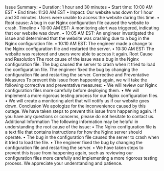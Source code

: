 Issue Summary:
    •	Duration: 1 hour and 30 minutes
    •	Start time: 10:00 AM EST
    •	End time: 11:30 AM EST
    •	Impact: Our website was down for 1 hour and 30 minutes. Users were unable to access the website during this time.
    •	Root cause: A bug in our Nginx configuration file caused the website to crash.
Timeline
    •	10:00 AM EST: A monitoring alert was triggered, indicating that our website was down.
    •	10:05 AM EST: An engineer investigated the issue and determined that the website was crashing due to a bug in the Nginx   configuration file.
    •	10:10 AM EST: The engineer made a change to the Nginx configuration file and restarted the server.
    •	10:30 AM EST: The website was restored and users were able to access it again.
Root Cause and Resolution
The root cause of the issue was a bug in the Nginx configuration file. The bug caused the server to crash when it tried to load the configuration file. The engineer fixed the bug by changing the configuration file and restarting the server.
Corrective and Preventative Measures
To prevent this issue from happening again, we will take the following corrective and preventative measures:
    •	We will review our Nginx configuration files more carefully before deploying them.
    •	We will implement a more rigorous testing process for our Nginx configuration files.
    •	We will create a monitoring alert that will notify us if our website goes down.
Conclusion
We apologize for the inconvenience caused by this outage. We have taken steps to prevent this issue from happening again. If you have any questions or concerns, please do not hesitate to contact us.
Additional Information
The following information may be helpful in understanding the root cause of the issue:
    •	The Nginx configuration file is a text file that contains instructions for how the Nginx server should operate.
    •	The bug in the configuration file caused the server to crash when it tried to load the file.
    •	The engineer fixed the bug by changing the configuration file and restarting the server.
    •	We have taken steps to prevent this issue from happening again, such as reviewing our configuration files more carefully and implementing a more rigorous testing process.
We appreciate your understanding and patience.

